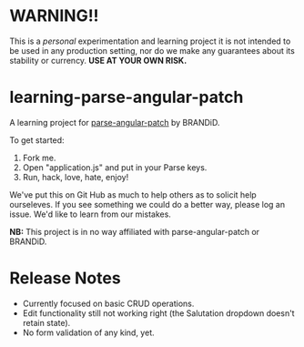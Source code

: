 WARNING!!
==========
This is a *personal* experimentation and learning project it is not intended to be used in any production setting, nor do we make any guarantees about its stability or currency. **USE AT YOUR OWN RISK.**

learning-parse-angular-patch
============================
A learning project for [parse-angular-patch](https://github.com/brandid/parse-angular-patch "parse-angular-patch") by BRANDiD. 

To get started:

1. Fork me.
2. Open "application.js" and put in your Parse keys.
3. Run, hack, love, hate, enjoy!

We've put this on Git Hub as much to help others as to solicit help ourseleves. If you see something we could do a better way, please log an issue. We'd like to learn from our mistakes.

**NB:** This project is in no way affiliated with parse-angular-patch or BRANDiD.

Release Notes
==============

- Currently focused on basic CRUD operations.
- Edit functionality still not working right (the Salutation dropdown doesn't retain state).
- No form validation of any kind, yet.
